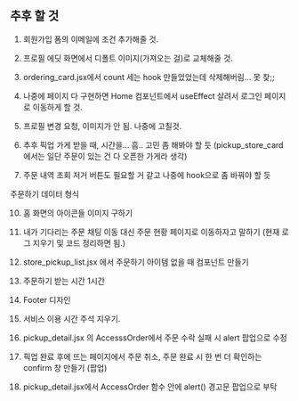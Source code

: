 ## 추후 할 것

1. 회원가입 폼의 이메일에 조건 추가해줄 것.

2. 프로필 에딧 화면에서 디폴트 이미지(가져오는 걸)로 교체해줄 것.

3. ordering_card.jsx에서 count 세는 hook 만들었었는데 삭제해버림... 못 찾;;

4. 나중에 페이지 다 구현하면 Home 컴포넌트에서 useEffect 살려서 로그인 페이지로 이동하게 할 것.

5. 프로필 변경 요청, 이미지가 안 됨. 나중에 고칠것.

6. 추후 픽업 가게 받을 때, 시간을... 흠.. 고민 좀 해봐야 할 듯 (pickup_store_card 에서는 일단 주문이 있는 건 다 오픈한 가게라 생각)

7. 주문 내역 조회 저거 버튼도 필요할 거 같고 나중에 hook으로 좀 바꿔야 할 듯

주문하기 데이터 형식

10. 홈 화면의 아이콘들 이미지 구하기

11. 내가 기다리는 주문 채팅 이동 대신 주문 현황 페이지로 이동하자고 말하기 (현재 로그 지우기 및 코드 정리하면 됨.)

12. store_pickup_list.jsx 에서 주문하기 아이템 없을 때 컴포넌트 만들기

13. 주문하기 받는 시간 1시간

14. Footer 디자인

15. 서비스 이용 시간 주석 지우기.

16. pickup_detail.jsx 의 AccesssOrder에서 주문 수락 실패 시 alert 팝업으로 수정

17. 픽업 완료 후에 뜨는 페이지에서 주문 취소, 주문 완료 시 한 번 더 확인하는 confirm 창 만들기 (팝업)

18. pickup_detail.jsx에서 AccessOrder 함수 안에 alert() 경고문 팝업으로 부탁
